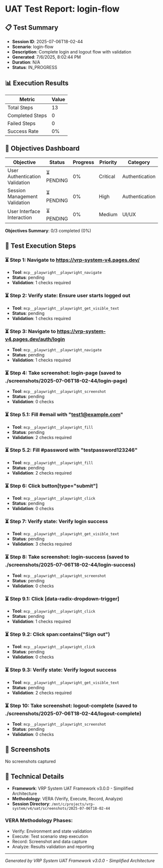 # UAT Test Report: login-flow

## 📋 Test Summary

- **Session ID**: 2025-07-06T18-02-44
- **Scenario**: login-flow
- **Description**: Complete login and logout flow with validation
- **Generated**: 7/6/2025, 8:02:44 PM
- **Duration**: N/A
- **Status**: IN_PROGRESS

## 📊 Execution Results

| Metric | Value |
|--------|--------|
| Total Steps | 13 |
| Completed Steps | 0 |
| Failed Steps | 0 |
| Success Rate | 0% |

## 🎯 Objectives Dashboard

| Objective | Status | Progress | Priority | Category |
|-----------|--------|----------|----------|----------|
| User Authentication Validation | ⏳ PENDING | 0% | Critical | Authentication |
| Session Management Validation | ⏳ PENDING | 0% | High | Authentication |
| User Interface Interaction | ⏳ PENDING | 0% | Medium | UI/UX |

**Objectives Summary**: 0/3 completed (0%)

## 🔄 Test Execution Steps

### ⏳ Step 1: Navigate to https://vrp-system-v4.pages.dev/

- **Tool**: `mcp__playwright__playwright_navigate`
- **Status**: pending
- **Validation**: 1 checks required



### ⏳ Step 2: Verify state: Ensure user starts logged out

- **Tool**: `mcp__playwright__playwright_get_visible_text`
- **Status**: pending
- **Validation**: 1 checks required



### ⏳ Step 3: Navigate to https://vrp-system-v4.pages.dev/auth/login

- **Tool**: `mcp__playwright__playwright_navigate`
- **Status**: pending
- **Validation**: 1 checks required



### ⏳ Step 4: Take screenshot: login-page (saved to ./screenshots/2025-07-06T18-02-44/login-page)

- **Tool**: `mcp__playwright__playwright_screenshot`
- **Status**: pending
- **Validation**: 0 checks



### ⏳ Step 5.1: Fill #email with "test1@example.com"

- **Tool**: `mcp__playwright__playwright_fill`
- **Status**: pending
- **Validation**: 2 checks required



### ⏳ Step 5.2: Fill #password with "testpassword123246"

- **Tool**: `mcp__playwright__playwright_fill`
- **Status**: pending
- **Validation**: 2 checks required



### ⏳ Step 6: Click button[type="submit"]

- **Tool**: `mcp__playwright__playwright_click`
- **Status**: pending
- **Validation**: 0 checks



### ⏳ Step 7: Verify state: Verify login success

- **Tool**: `mcp__playwright__playwright_get_visible_text`
- **Status**: pending
- **Validation**: 3 checks required



### ⏳ Step 8: Take screenshot: login-success (saved to ./screenshots/2025-07-06T18-02-44/login-success)

- **Tool**: `mcp__playwright__playwright_screenshot`
- **Status**: pending
- **Validation**: 0 checks



### ⏳ Step 9.1: Click [data-radix-dropdown-trigger]

- **Tool**: `mcp__playwright__playwright_click`
- **Status**: pending
- **Validation**: 1 checks required



### ⏳ Step 9.2: Click span:contains("Sign out")

- **Tool**: `mcp__playwright__playwright_click`
- **Status**: pending
- **Validation**: 0 checks



### ⏳ Step 9.3: Verify state: Verify logout success

- **Tool**: `mcp__playwright__playwright_get_visible_text`
- **Status**: pending
- **Validation**: 2 checks required



### ⏳ Step 10: Take screenshot: logout-complete (saved to ./screenshots/2025-07-06T18-02-44/logout-complete)

- **Tool**: `mcp__playwright__playwright_screenshot`
- **Status**: pending
- **Validation**: 0 checks



## 📸 Screenshots

No screenshots captured

## 🔧 Technical Details

- **Framework**: VRP System UAT Framework v3.0.0 - Simplified Architecture
- **Methodology**: VERA (Verify, Execute, Record, Analyze)
- **Session Directory**: `/mnt/c/projects/vrp-system/v4/uat/screenshots/2025-07-06T18-02-44`

### VERA Methodology Phases:
- Verify: Environment and state validation
- Execute: Test scenario step execution
- Record: Screenshot and data capture
- Analyze: Results validation and reporting

---

*Generated by VRP System UAT Framework v3.0.0 - Simplified Architecture*
